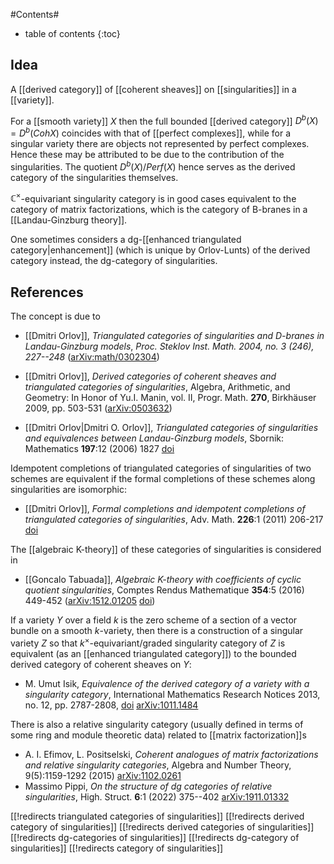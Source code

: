 

#Contents#
* table of contents
{:toc}

## Idea

A [[derived category]] of [[coherent sheaves]] on [[singularities]] in a [[variety]].

For a [[smooth variety]] $X$ then the full bounded [[derived category]] $D^b(X) = D^b(Coh X)$ coincides with that of [[perfect complexes]], while for a singular variety there are objects not represented by perfect complexes. Hence these may be attributed to be due to the contribution of the singularities. The quotient $D^b(X)/Perf(X)$ hence serves as the derived category of the singularities themselves.

$\mathbb{C}^\times$-equivariant singularity category is in good cases equivalent to the category of matrix
factorizations, which is the category of B-branes
in a [[Landau-Ginzburg theory]].

One sometimes considers a dg-[[enhanced triangulated category|enhancement]] (which is unique by Orlov-Lunts) of the derived category instead, the dg-category of singularities.

## References

The concept is due to

* [[Dmitri Orlov]], _Triangulated categories of singularities and D-branes in Landau-Ginzburg models_, _Proc. Steklov Inst. Math. 2004, no. 3 (246), 227--248_ ([arXiv:math/0302304](http://arxiv.org/abs/math/0302304))

* [[Dmitri Orlov]], _Derived categories of coherent sheaves and triangulated categories of singularities_, Algebra, Arithmetic, and Geometry: In Honor of Yu.I. Manin, vol. II, Progr. Math. __270__, Birkhäuser 2009, pp. 503-531 ([arXiv:0503632](https://arxiv.org/abs/math/0503632))

* [[Dmitri Orlov|Dmitri O. Orlov]], _Triangulated categories of singularities and equivalences between Landau-Ginzburg models_, Sbornik: Mathematics __197__:12 (2006) 1827 [doi](https://doi.org/10.1070/SM2006v197n12ABEH003824)

Idempotent completions of triangulated categories of singularities of two schemes are equivalent if the formal completions of these schemes along singularities are isomorphic:

* [[Dmitri Orlov]], _Formal completions and idempotent completions of triangulated categories of singularities_, Adv. Math. __226__:1 (2011) 206-217 [doi](https://doi.org/10.1016/j.aim.2010.06.016)

The [[algebraic K-theory]] of these categories of singularities is considered in

* [[Goncalo Tabuada]],  _Algebraic K-theory with coefficients of cyclic quotient singularities_, Comptes Rendus Mathematique __354__:5 (2016) 449-452 ([arXiv:1512.01205](https://arxiv.org/abs/1512.01205) [doi](https://doi.org/10.1016/j.crma.2016.01.017))

If a variety $Y$ over a field $k$ is the zero scheme of a section of a vector bundle on a smooth $k$-variety, then there is a construction of a singular variety $Z$ so that  $k^\times$-equivariant/graded singularity category of $Z$
is equivalent (as an [[enhanced triangulated category]]) to the bounded derived category of coherent sheaves on $Y$:

* M. Umut Isik, _Equivalence of the derived category of a variety with a singularity category_, International Mathematics Research Notices 2013, no. 12, pp. 2787-2808, [doi](https://doi.org/10.1093/imrn/rns125) [arXiv:1011.1484](https://arxiv.org/abs/1011.1484)

There is also a relative singularity category (usually defined in terms of some ring and module theoretic data) related to [[matrix factorization]]s

* A. I. Efimov, L. Positselski, _Coherent analogues of matrix factorizations and relative singularity categories_, Algebra and Number Theory, 9(5):1159-1292 (2015) [arXiv:1102.0261](https://arxiv.org/abs/1102.0261)
* Massimo Pippi, _On the structure of dg categories of relative singularities_, High. Struct. __6__:1 (2022) 375--402 [arXiv:1911.01332](https://arxiv.org/abs/1911.01332)

[[!redirects triangulated categories of singularities]]
[[!redirects derived category of singularities]]
[[!redirects derived categories of singularities]]
[[!redirects dg-categories of singularities]]
[[!redirects dg-category of singularities]]
[[!redirects category of singularities]]

